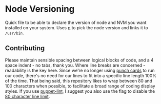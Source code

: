 # Node Versioning

Quick file to be able to declare the version of node and NVM you want installed on your system.
Uses [n](https://www.npmjs.com/package/n) to pick the node version and links it to `/usr/bin`.

## Contributing

Please maintain sensible spacing between logical blocks of code, and a 4 space indent - no tabs,
thank you.  Where line breaks are concerned - readability is the key here.  Since we're no longer
using [punch cards](http://programmers.stackexchange.com/questions/148677/why-is-80-characters-the-standard-limit-for-code-width)
to run our code, there's no need for our lines to fit into a specific line length 100% of the time.
That being said, this repository likes to wrap between 80 and 100 characters when possible, to
facilitate a broad range of coding display styles.  If you use 
[puppet-lint](http://puppet-lint.com/), I suggest you also use the flag to disable the 
[80 character line limit](http://puppet-lint.com/checks/80chars/).

